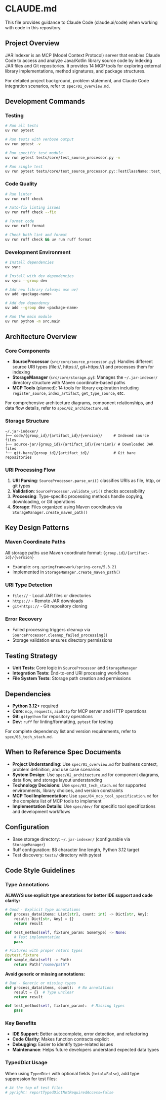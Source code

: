 # CLAUDE.md

This file provides guidance to Claude Code (claude.ai/code) when working with code in this repository.

## Project Overview

JAR Indexer is an MCP (Model Context Protocol) server that enables Claude Code to access and analyze Java/Kotlin library source code by indexing JAR files and Git repositories. It provides 14 MCP tools for exploring external library implementations, method signatures, and package structures.

For detailed project background, problem statement, and Claude Code integration scenarios, refer to `spec/01_overview.md`.

## Development Commands

### Testing
```bash
# Run all tests
uv run pytest

# Run tests with verbose output  
uv run pytest -v

# Run specific test module
uv run pytest tests/core/test_source_processor.py -v

# Run single test
uv run pytest tests/core/test_source_processor.py::TestClassName::test_method -v
```

### Code Quality
```bash
# Run linter
uv run ruff check

# Auto-fix linting issues
uv run ruff check --fix

# Format code
uv run ruff format

# Check both lint and format
uv run ruff check && uv run ruff format
```

### Development Environment
```bash
# Install dependencies
uv sync

# Install with dev dependencies
uv sync --group dev

# Add new library (always use uv)
uv add <package-name>

# Add dev dependency
uv add --group dev <package-name>

# Run the main module
uv run python -m src.main
```

## Architecture Overview

### Core Components

- **SourceProcessor** (`src/core/source_processor.py`): Handles different source URI types (file://, https://, git+https://) and processes them for indexing
- **StorageManager** (`src/core/storage.py`): Manages the `~/.jar-indexer/` directory structure with Maven coordinate-based paths
- **MCP Tools** (planned): 14 tools for library exploration including `register_source`, `index_artifact`, `get_type_source`, etc.

For comprehensive architecture diagrams, component relationships, and data flow details, refer to `spec/02_architecture.md`.

### Storage Structure
```
~/.jar-indexer/
├── code/{group_id}/{artifact_id}/{version}/     # Indexed source files
├── source-jar/{group_id}/{artifact_id}/{version}/ # Downloaded JAR files  
└── git-bare/{group_id}/{artifact_id}/           # Git bare repositories
```

### URI Processing Flow

1. **URI Parsing**: `SourceProcessor.parse_uri()` classifies URIs as file, http, or git types
2. **Validation**: `SourceProcessor.validate_uri()` checks accessibility 
3. **Processing**: Type-specific processing methods handle copying, downloading, or Git operations
4. **Storage**: Files organized using Maven coordinates via `StorageManager.create_maven_path()`

## Key Design Patterns

### Maven Coordinate Paths
All storage paths use Maven coordinate format: `{group.id}/{artifact-id}/{version}`
- Example: `org.springframework/spring-core/5.3.21`
- Implemented in `StorageManager.create_maven_path()`

### URI Type Detection
- `file://` - Local JAR files or directories
- `https://` - Remote JAR downloads  
- `git+https://` - Git repository cloning

### Error Recovery
- Failed processing triggers cleanup via `SourceProcessor.cleanup_failed_processing()`
- Storage validation ensures directory permissions

## Testing Strategy

- **Unit Tests**: Core logic in `SourceProcessor` and `StorageManager`
- **Integration Tests**: End-to-end URI processing workflows
- **File System Tests**: Storage path creation and permissions

## Dependencies

- **Python 3.12+** required
- **Core**: `mcp`, `requests`, `aiohttp` for MCP server and HTTP operations
- **Git**: `gitpython` for repository operations
- **Dev**: `ruff` for linting/formatting, `pytest` for testing

For complete dependency list and version requirements, refer to `spec/03_tech_stach.md`.

## When to Reference Spec Documents

- **Project Understanding**: Use `spec/01_overview.md` for business context, problem definition, and use case scenarios
- **System Design**: Use `spec/02_architecture.md` for component diagrams, data flow, and storage layout understanding
- **Technology Decisions**: Use `spec/03_tech_stach.md` for supported environments, library choices, and version constraints
- **MCP Tool Implementation**: Use `spec/04_mcp_tool_specification.md` for the complete list of MCP tools to implement
- **Implementation Details**: Use `spec/dev/` for specific tool specifications and development workflows

## Configuration

- Base storage directory: `~/.jar-indexer/` (configurable via `StorageManager`)
- Ruff configuration: 88 character line length, Python 3.12 target
- Test discovery: `tests/` directory with pytest

## Code Style Guidelines

### Type Annotations
**ALWAYS use explicit type annotations for better IDE support and code clarity:**

```python
# Good - Explicit type annotations
def process_data(items: List[str], count: int) -> Dict[str, Any]:
    result: Dict[str, Any] = {}
    return result

def test_method(self, fixture_param: SomeType) -> None:
    # Test implementation
    pass

# Fixtures with proper return types
@pytest.fixture
def sample_data(self) -> Path:
    return Path("/some/path")
```

**Avoid generic or missing annotations:**
```python
# Bad - Generic or missing types
def process_data(items, count):  # No annotations
    result = {}  # Type unclear
    return result

def test_method(self, fixture_param):  # Missing types
    pass
```

### Key Benefits
- **IDE Support**: Better autocomplete, error detection, and refactoring
- **Code Clarity**: Makes function contracts explicit
- **Debugging**: Easier to identify type-related issues
- **Maintenance**: Helps future developers understand expected data types

### TypedDict Usage
When using `TypedDict` with optional fields (`total=False`), add type suppression for test files:
```python
# At the top of test files
# pyright: reportTypedDictNotRequiredAccess=false
```